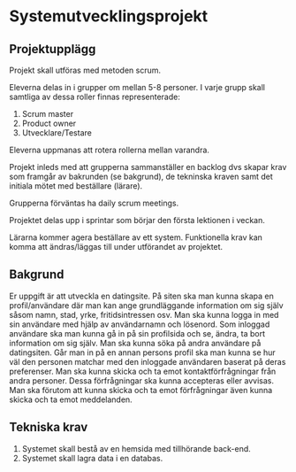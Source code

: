 # Systemutvecklingsprojekt 

## Projektupplägg

Projekt skall utföras med metoden scrum.

Eleverna delas in i grupper om mellan 5-8 personer. I varje grupp skall samtliga av dessa roller finnas representerade:
1. Scrum master
2. Product owner
3. Utvecklare/Testare

Eleverna uppmanas att rotera rollerna mellan varandra.

Projekt inleds med att grupperna sammanställer en backlog dvs skapar krav som framgår av bakrunden (se bakgrund), de tekninska kraven samt det initiala mötet med beställare (lärare).

Grupperna förväntas ha daily scrum meetings.

Projektet delas upp i sprintar som börjar den första lektionen i veckan. 

Lärarna kommer agera beställare av ett system. Funktionella krav kan komma att ändras/läggas till under utförandet av projektet.

## Bakgrund
Er uppgift är att utveckla en datingsite. På siten ska man kunna skapa en profil/användare där man kan ange grundläggande information om sig själv såsom namn, stad, yrke, fritidsintressen osv. Man ska kunna logga in med sin användare med hjälp av användarnamn och lösenord. Som inloggad användare ska man kunna gå in på sin profilsida och se, ändra, ta bort information om sig själv. Man ska kunna söka på andra användare på datingsiten. Går man in på en annan persons profil ska man kunna se hur väl den personen matchar med den inloggade användaren baserat på deras preferenser. Man ska kunna skicka och ta emot kontaktförfrågningar från andra personer. Dessa förfrågningar ska kunna accepteras eller avvisas. Man ska förutom att kunna skicka och ta emot förfrågningar även kunna skicka och ta emot meddelanden.

## Tekniska krav

1. Systemet skall bestå av en hemsida med tillhörande back-end.
2. Systemet skall lagra data i en databas.

